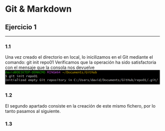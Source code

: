 # Git & Markdown

## Ejercicio 1

***

### **1.1**

Una vez creado el directorio en local, lo inicilizamos en el Git mediante el
comando: git init repo01
Verificamos que la operación ha sido satisfactoria con el mensaje que la
consola nos devuelve
![Primera captura](imagenes/1.png)

### **1.2**

El segundo apartado consiste en la creación de este mismo fichero, por lo
tanto pasamos al siguiente.

### **1.3**
